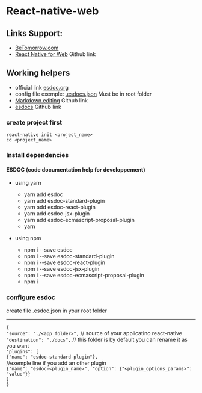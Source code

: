 # React-native-web

## Links Support:

- [BeTomorrow.com](https://blog.betomorrow.com/mutualisez-le-d%C3%A9veloppement-de-votre-site-web-et-de-votre-application-mobile-avec-react-native-web-acae9e15e383)
- [React Native for Web](https://github.com/necolas/react-native-web) Github link

## Working helpers

- official link [esdoc.org](https://esdoc.org/)
- config file exemple: [.esdocs.json](./.esdoc.json) Must be in root folder
- [Markdown editing](https://github.com/adam-p/markdown-here/wiki/Markdown-Cheatsheet) Github link
- [esdocs](https://github.com/esdoc/esdoc-plugins/tree/master/esdoc-react-plugin) Github link

### create project first
` react-native init <project_name> `<br>
` cd <project_name> `<br>

### Install dependencies

#### ESDOC (code documentation help for developpement)

- using yarn<br>
    * yarn add esdoc
    * yarn add esdoc-standard-plugin
    * yarn add esdoc-react-plugin
    * yarn add esdoc-jsx-plugin
    * yarn add esdoc-ecmascript-proposal-plugin
    * yarn

- using npm<br>
    * npm i --save esdoc
    * npm i --save esdoc-standard-plugin
    * npm i --save esdoc-react-plugin
    * npm i --save esdoc-jsx-plugin
    * npm i --save esdoc-ecmascript-proposal-plugin
    * npm i

### configure esdoc

create file .esdoc.json in your root folder

---
` { `<br>
` "source": "./<app_folder>", ` // source of your applicatino react-native <br>
` "destination": "./docs", ` // this folder is by default you can rename it as you want<br>
` "plugins": [ `<br>
` {"name": "esdoc-standard-plugin"}, `<br>
//exemple line if you add an other plugin <br>
` {"name": "esdoc-<plugin_name>", "option": {"<plugin_options_params>": "value"}} `<br>
` ] `<br>
` } `

